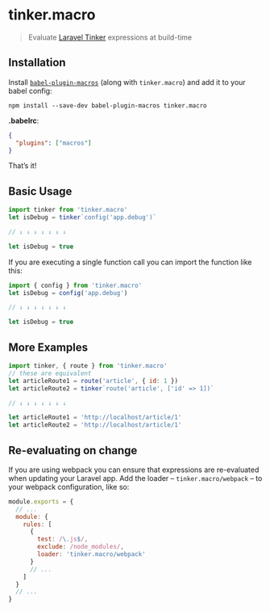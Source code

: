 # tinker.macro

> Evaluate [Laravel Tinker](https://github.com/laravel/tinker) expressions at build-time

## Installation

Install [`babel-plugin-macros`](https://github.com/kentcdodds/babel-plugin-macros) (along with `tinker.macro`) and add it to your babel config:

```
npm install --save-dev babel-plugin-macros tinker.macro
```

**.babelrc**:

```json
{
  "plugins": ["macros"]
}
```

That’s it!

## Basic Usage

```js
import tinker from 'tinker.macro'
let isDebug = tinker`config('app.debug')`

// ↓ ↓ ↓ ↓ ↓ ↓ ↓

let isDebug = true
```

If you are executing a single function call you can import the function like this:

```js
import { config } from 'tinker.macro'
let isDebug = config('app.debug')

// ↓ ↓ ↓ ↓ ↓ ↓ ↓

let isDebug = true
```

## More Examples

```js
import tinker, { route } from 'tinker.macro'
// these are equivalent
let articleRoute1 = route('article', { id: 1 })
let articleRoute2 = tinker`route('article', ['id' => 1])`

// ↓ ↓ ↓ ↓ ↓ ↓ ↓

let articleRoute1 = 'http://localhost/article/1'
let articleRoute2 = 'http://localhost/article/1'
```

## Re-evaluating on change

If you are using webpack you can ensure that expressions are re-evaluated when updating your Laravel app. Add the loader – `tinker.macro/webpack` – to your webpack configuration, like so:

```js
module.exports = {
  // ...
  module: {
    rules: [
      {
        test: /\.js$/,
        exclude: /node_modules/,
        loader: 'tinker.macro/webpack'
      }
      // ...
    ]
  }
  // ...
}
```
